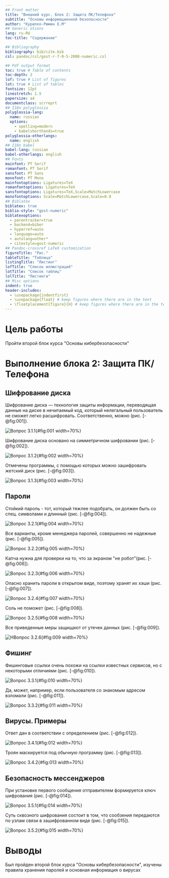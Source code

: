 ```yaml
---
## Front matter
title: "Внешний курс. Блок 2: Защита ПК/Телефона"
subtitle: "Основы информационной безопасности"
author: "Курилко-Рюмин Е.М"
## Generic otions
lang: ru-RU
toc-title: "Содержание"

## Bibliography
bibliography: bib/cite.bib
csl: pandoc/csl/gost-r-7-0-5-2008-numeric.csl

## Pdf output format
toc: true # Table of contents
toc-depth: 2
lof: true # List of figures
lot: true # List of tables
fontsize: 12pt
linestretch: 1.5
papersize: a4
documentclass: scrreprt
## I18n polyglossia
polyglossia-lang:
  name: russian
  options:
	- spelling=modern
	- babelshorthands=true
polyglossia-otherlangs:
  name: english
## I18n babel
babel-lang: russian
babel-otherlangs: english
## Fonts
mainfont: PT Serif
romanfont: PT Serif
sansfont: PT Sans
monofont: PT Mono
mainfontoptions: Ligatures=TeX
romanfontoptions: Ligatures=TeX
sansfontoptions: Ligatures=TeX,Scale=MatchLowercase
monofontoptions: Scale=MatchLowercase,Scale=0.9
## Biblatex
biblatex: true
biblio-style: "gost-numeric"
biblatexoptions:
  - parentracker=true
  - backend=biber
  - hyperref=auto
  - language=auto
  - autolang=other*
  - citestyle=gost-numeric
## Pandoc-crossref LaTeX customization
figureTitle: "Рис."
tableTitle: "Таблица"
listingTitle: "Листинг"
lofTitle: "Список иллюстраций"
lotTitle: "Список таблиц"
lolTitle: "Листинги"
## Misc options
indent: true
header-includes:
  - \usepackage{indentfirst}
  - \usepackage{float} # keep figures where there are in the text
  - \floatplacement{figure}{H} # keep figures where there are in the text
---
```


# Цель работы

Пройти второй блок курса "Основы кибербезопасности"

# Выполнение блока 2: Защита ПК/Телефона

## Шифрование диска

Шифрование диска — технология защиты информации, переводящая данные на диске в нечитаемый код, который нелегальный пользователь не сможет легко расшифровать. Соответственно, можно (рис. [-@fig:001]).

![Вопрос 3.1.1](image/1.PNG){#fig:001 width=70%}

Шифрование диска основано на симметричном шифровании (рис. [-@fig:002]).

![Вопрос 3.1.2](image/2.PNG){#fig:002 width=70%}

Отмечены программы, с помощью которых можно зашифровать жетский диск (рис. [-@fig:003]).

![Вопрос 3.1.3](image/3.PNG){#fig:003 width=70%}

## Пароли

Стойкий пароль - тот, который тяжлее подобрать, он должен быть со спец. символами и длинный (рис. [-@fig:004]).

![Вопрос 3.2.1](image/4.PNG){#fig:004 width=70%}

Все варианты, кроме менеджера паролей, совершенно не надежные (рис. [-@fig:005]).

![Вопрос 3.2.2](image/5.PNG){#fig:005 width=70%}

Капча нужна для проверки на то, что за экраном "не робот"(рис. [-@fig:006]).

![Вопрос 3.2.3](image/6.PNG){#fig:006 width=70%}

Опасно хранить пароли в открытом виде, поэтому хранят их хэши (рис. [-@fig:007]).

![Вопрос 3.2.4](image/7.PNG){#fig:007 width=70%}

Соль не поможет (рис. [-@fig:008]).

![Вопрос 3.2.5](image/8.PNG){#fig:008 width=70%}

Все приведенные меры защищают от утечек данных (рис. [-@fig:009]).

![НВопрос 3.2.6](image/9.PNG){#fig:009 width=70%}

## Фишинг

Фишинговые ссылки очень похожи на ссылки известных сервисов, но с некоторыми отличиями (рис. [-@fig:010]).

![Вопрос 3.3.1](image/10.PNG){#fig:010 width=70%}

Да, может, например, если пользователя со знакомым адресом взломали (рис. [-@fig:011]).

![Вопрос 3.3.2](image/11.PNG){#fig:011 width=70%}

## Вирусы. Примеры

Ответ дан в соответствии с определением (рис. [-@fig:012]).

![Вопрос 3.4.1](image/12.PNG){#fig:012 width=70%}

Троян маскируется под обычную программу (рис. [-@fig:013]).

![Вопрос 3.4.2](image/13.PNG){#fig:013 width=70%}

## Безопасность мессенджеров

При установке первого сообщения отправителем формируется ключ шифрования (рис. [-@fig:014]).

![Вопрос 3.5.1](image/14.PNG){#fig:014 width=70%}

Суть сквозного шифрования состоит в том, что сообзения передаются по узлам связи в зашифрованном виде (рис. [-@fig:015]).

![Вопрос 3.5.2](image/15.PNG){#fig:015 width=70%}

# Выводы

Был пройден второй блок курса "Основы кибербезопасности", изучены правила хранения паролей и основная информация о вирусах
